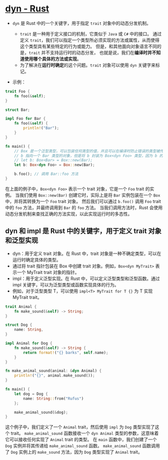 # [dyn - Rust](https://rustwiki.org/zh-CN/std/keyword.dyn.html)

- `dyn` 是 Rust 中的一个关键字，用于指定 `trait` 对象中的动态分发机制。
    - `trait` 是一种用于定义接口的机制，它类似于 `Java` 或 `C#` 中的接口。
      通过定义 `trait`，我们可以指定一个类型所必须实现的方法或属性，从而使得这个类型具有某些特定的行为或能力。
      但是，和其他面向对象语言不同的是，`trait` 并不支持运行时的动态分发，
      也就是说，我们在**编译时并不知道使用哪个具体的方法或实现**。
    - 为了解决在**运行时确定**的这个问题。`trait` 对象可以使用 `dyn` 关键字来标记。

- 示例：

```rust
trait Foo {
    fn foo(&self);
}

struct Bar;

impl Foo for Bar {
    fn foo(&self) {
        println!("Bar");
    }
}

fn main() {
    // Box 是一个泛型类型，可以包装任何类型的值，并且可以在编译时防止错误的类型被传递给一个函数或方法。
    // b 指向一个 Bar 类型的对象，但是将 b 封装为 Box<dyn Foo> 类型，因为 b 的实际类型在运行时才会确定。
    // let b: Box<Bar> = Box::new(Bar);
    let b: Box<dyn Foo> = Box::new(Bar);

    b.foo(); // 调用 Bar::foo 方法
}
```

在上面的例子中，`Box<dyn Foo>` 表示一个 trait 对象，它是一个 `Foo` trait 的实例。
当我们使用 `Box::new(Bar)` 创建它时，实际上是将 `Bar` 实例包装在一个 `Box` 中，并将其转换为一个 `Foo` trait 对象。
然后我们可以通过 `b.foo()` 调用 `Foo` trait 中的 `foo` 方法，并最终调用到 `Bar` 的 `foo` 方法。
当我们调用方法时，Rust 会使用动态分发机制来查找正确的方法实现，以此实现运行时的多态性。

## dyn 和 impl 是 Rust 中的关键字，用于定义 trait 对象和泛型实现

- dyn：用于定义 trait 对象。在 Rust 中，trait 对象是一种不确定类型，可以在运行时确定具体的类型。
- 通过将 trait 指针包装在 Box 中创建 trait 对象。例如，`Box<dyn MyTrait>` 表示一个 MyTrait trait 对象的指针。
- impl：用于定义泛型实现。在 Rust 中，可以定义泛型类型和泛型函数。通过 impl 关键字，可以为泛型类型或函数实现具体的行为。
- 例如，对于泛型类型 T，可以使用 `impl<T> MyTrait for T {}` 为 T 实现 MyTrait trait。

```rust
trait Animal {
    fn make_sound(&self) -> String;
}

struct Dog {
    name: String,
}

impl Animal for Dog {
    fn make_sound(&self) -> String {
        return format!("{} barks", self.name);
    }
}

fn make_animal_sound(animal: &dyn Animal) {
    println!("{}", animal.make_sound());
}

fn main() {
    let dog = Dog {
        name: String::from("Rufus")
    };

    make_animal_sound(&dog);
}
```

这个例子中，我们定义了一个 `Animal` trait，然后使用 `impl` 为 `Dog` 类型实现了这个 trait。
`make_animal_sound` 函数接收一个 `dyn Animal` 类型的参数，这意味着它可以接收任何实现了 `Animal` trait 的类型。
在 `main` 函数中，我们创建了一个 `Dog` 实例并将其传递给 `make_animal_sound` 函数。
`make_animal_sound` 函数调用了 `Dog` 实例上的 `make_sound` 方法，因为 `Dog` 类型实现了 `Animal` trait。
